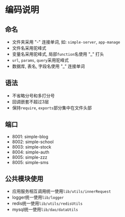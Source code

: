 # 编码说明

## 命名
* 文件夹采用 "-" 连接单词, 如: `simple-server`, `app-manage`
* 文件名采用驼峰式
* 变量名采用驼峰式, 局部`function`名使用 "_" 打头
* `url`, `params`, `query`采用驼峰式
* 数据库, 表名, 字段名使用 "_" 连接单词

## 语法
* 不省略分号和多打分号
* 回调嵌套不超过3层
* 保持`require`, `exports`部分集中在文件头部 

## 端口
* 8001: simple-blog
* 8002: simple-school
* 8003: simple-stock
* 8004: simple-auth
* 8005: simple-zzz
* 8005: simple-sms

## 公共模块使用
* 应用服务相互调用统一使用`lib/utils/innerRequest`
* logger统一使用`lib/logger`
* redis统一使用`lib/utils/redisUtils`
* mysql统一使用`lib/dao/dataUtils`